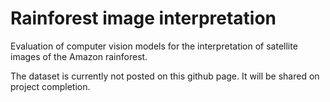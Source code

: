 # Rainforest image interpretation

Evaluation of computer vision models for the interpretation of satellite images of the Amazon rainforest.

The dataset is currently not posted on this github page. It will be shared on project completion.